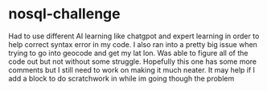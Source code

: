 # nosql-challenge
Had to use different AI learning like chatgpot and expert learning in order to help correct syntax error in my code. I also ran into a pretty big issue when trying to go into geocode and get my lat lon. 
Was able to figure all of the code out but not without some struggle. 
Hopefully this one has some more comments but I still need to work on making it much neater. It may help if I add a block to do scratchwork in while im going though the problem